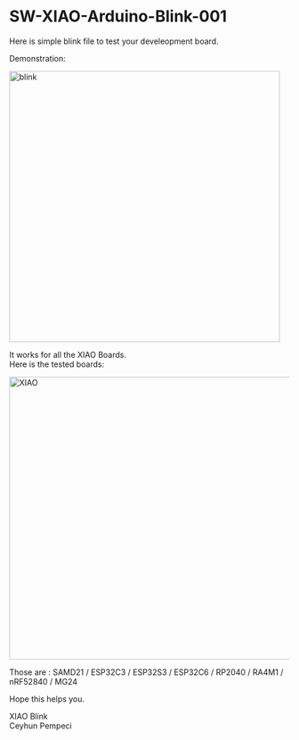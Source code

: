 # SW-XIAO-Arduino-Blink-001

Here is simple blink file to test your develeopment board.<br>

Demonstration:

<img width="486" alt="blink" src="https://github.com/user-attachments/assets/4d21116c-1e80-4681-816a-5163fb075e81" />


It works for all the XIAO Boards.<br>
Here is the tested boards:

<img width="507" alt="XIAO" src="https://github.com/user-attachments/assets/42d188a6-c23f-4b0a-a6a1-be7e128847c9" />

Those are : SAMD21 / ESP32C3 / ESP32S3 / ESP32C6 / RP2040 / RA4M1 / nRF52840 / MG24

Hope this helps you.

XIAO Blink<br>
Ceyhun Pempeci
